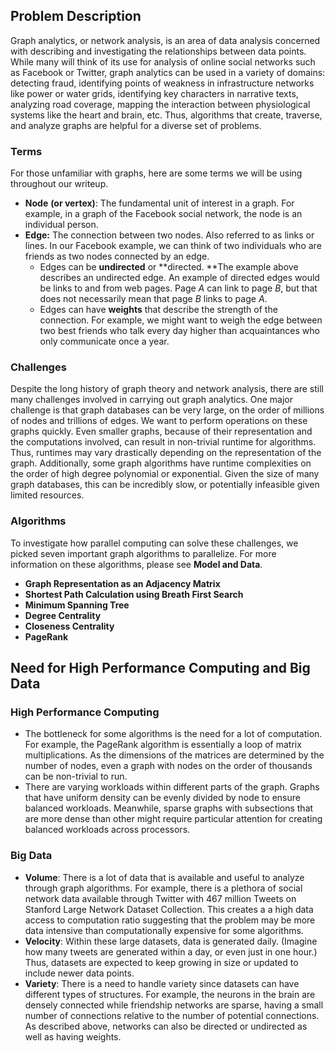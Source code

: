 ## Problem Description

Graph analytics, or network analysis, is an area of data analysis concerned with describing and investigating the relationships between data points. While many will think of its use for analysis of online social networks such as Facebook or Twitter, graph analytics can be used in a variety of domains: detecting fraud, identifying points of weakness in infrastructure networks like power or water grids, identifying key characters in narrative texts, analyzing road coverage, mapping the interaction between physiological systems like the heart and brain, etc. Thus, algorithms that create, traverse, and analyze graphs are helpful for a diverse set of problems.

### Terms

For those unfamiliar with graphs, here are some terms we will be using throughout our writeup.

- **Node** **(or vertex)**: The fundamental unit of interest in a graph. For example, in a graph of the Facebook social network, the node is an individual person. 
- **Edge:** The connection between two nodes. Also referred to as links or lines. In our Facebook example, we can think of two individuals who are friends as two nodes connected by an edge. 
  - Edges can be **undirected** or **directed. **The example above describes an undirected edge. An example of directed edges would be links to and from web pages. Page *A* can link to page *B*, but that does not necessarily mean that page *B* links to page *A*.
  - Edges can have **weights** that describe the strength of the connection. For example, we might want to weigh the edge between two best friends who talk every day higher than acquaintances who only communicate once a year. 

### Challenges

Despite the long history of graph theory and network analysis, there are still many challenges involved in carrying out graph analytics. One major challenge is that graph databases can be very large, on the order of millions of nodes and trillions of edges. We want to perform operations on these graphs quickly. Even smaller graphs, because of their representation and the computations involved, can result in non-trivial runtime for algorithms. Thus, runtimes may vary drastically depending on the representation of the graph. Additionally, some graph algorithms have runtime complexities on the order of high degree polynomial or exponential. Given the size of many graph databases, this can be incredibly slow, or potentially infeasible given limited resources.

### Algorithms

To investigate how parallel computing can solve these challenges, we picked seven important graph algorithms to parallelize. For more information on these algorithms, please see **Model and Data**.

- **Graph Representation as an Adjacency Matrix**
- **Shortest Path Calculation using Breath First Search**
- **Minimum Spanning Tree**
- **Degree Centrality** 
- **Closeness Centrality**
- **PageRank**

## Need for High Performance Computing and Big Data

### High Performance Computing

- The bottleneck for some algorithms is the need for a lot of computation. For example, the PageRank algorithm is essentially a loop of matrix multiplications. As the dimensions of the matrices are determined by the number of nodes, even a graph with nodes on the order of thousands can be non-trivial to run. 
- There are varying workloads within different parts of the graph. Graphs that have uniform density can be evenly divided by node to ensure balanced workloads. Meanwhile, sparse graphs with subsections that are more dense than other might require particular attention for creating balanced workloads across processors. 

### Big Data

- **Volume**: There is a lot of data that is available and useful to analyze through graph algorithms. For example, there is a plethora of social network data available through Twitter with 467 million Tweets on Stanford Large Network Dataset Collection. This creates a a high data access to computation ratio suggesting that the problem may be more data intensive than computationally expensive for some algorithms. 
- **Velocity**: Within these large datasets, data is generated daily. (Imagine how many tweets are generated within a day, or even just in one hour.) Thus, datasets are expected to keep growing in size or updated to include newer data points.
- **Variety**: There is a need to handle variety since datasets can have different types of structures. For example, the neurons in the brain are densely connected while friendship networks are sparse, having a small number of connections relative to the number of potential connections. As described above, networks can also be directed or undirected as well as having weights. 

